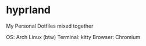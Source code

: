 # hyprland

My Personal Dotfiles mixed together

OS: Arch Linux (btw)
Terminal: kitty
Browser: Chromium
